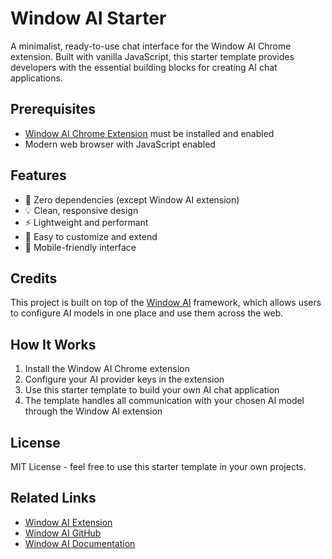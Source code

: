 # Window AI Starter

A minimalist, ready-to-use chat interface for the Window AI Chrome extension. Built with vanilla JavaScript, this starter template provides developers with the essential building blocks for creating AI chat applications.

## Prerequisites

- [Window AI Chrome Extension](https://chrome.google.com/webstore/detail/window-ai/cbhbgmdpcoelfdoihppookkijpmgahag) must be installed and enabled
- Modern web browser with JavaScript enabled

## Features

- 🚀 Zero dependencies (except Window AI extension)
- 💡 Clean, responsive design
- ⚡ Lightweight and performant
- 🔧 Easy to customize and extend
- 📱 Mobile-friendly interface

## Credits

This project is built on top of the [Window AI](https://github.com/alexanderatallah/window.ai) framework, which allows users to configure AI models in one place and use them across the web.

## How It Works

1. Install the Window AI Chrome extension
2. Configure your AI provider keys in the extension
3. Use this starter template to build your own AI chat application
4. The template handles all communication with your chosen AI model through the Window AI extension

## License

MIT License - feel free to use this starter template in your own projects.

## Related Links

- [Window AI Extension](https://chrome.google.com/webstore/detail/window-ai/cbhbgmdpcoelfdoihppookkijpmgahag)
- [Window AI GitHub](https://github.com/alexanderatallah/window.ai)
- [Window AI Documentation](https://windowai.io)
